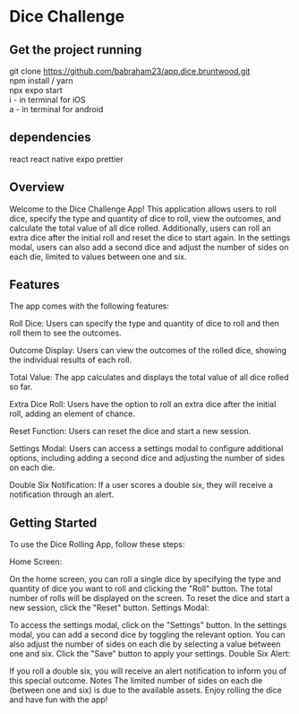 # Dice Challenge

## Get the project running
git clone https://github.com/babraham23/app.dice.bruntwood.git <br>
npm install / yarn <br>
npx expo start <br>
i - in terminal for iOS <br>
a - in terminal for android <br>

## dependencies
react 
react native
expo 
prettier

## Overview
Welcome to the Dice Challenge App! This application allows users to roll dice, specify the type and quantity of dice to roll, view the outcomes, and calculate the total value of all dice rolled. Additionally, users can roll an extra dice after the initial roll and reset the dice to start again. In the settings modal, users can also add a second dice and adjust the number of sides on each die, limited to values between one and six.

## Features
The app comes with the following features:

Roll Dice: Users can specify the type and quantity of dice to roll and then roll them to see the outcomes.

Outcome Display: Users can view the outcomes of the rolled dice, showing the individual results of each roll.

Total Value: The app calculates and displays the total value of all dice rolled so far.

Extra Dice Roll: Users have the option to roll an extra dice after the initial roll, adding an element of chance.

Reset Function: Users can reset the dice and start a new session.

Settings Modal: Users can access a settings modal to configure additional options, including adding a second dice and adjusting the number of sides on each die.

Double Six Notification: If a user scores a double six, they will receive a notification through an alert.

## Getting Started
To use the Dice Rolling App, follow these steps:

Home Screen:

On the home screen, you can roll a single dice by specifying the type and quantity of dice you want to roll and clicking the "Roll" button.
The total number of rolls will be displayed on the screen.
To reset the dice and start a new session, click the "Reset" button.
Settings Modal:

To access the settings modal, click on the "Settings" button.
In the settings modal, you can add a second dice by toggling the relevant option.
You can also adjust the number of sides on each die by selecting a value between one and six.
Click the "Save" button to apply your settings.
Double Six Alert:

If you roll a double six, you will receive an alert notification to inform you of this special outcome.
Notes
The limited number of sides on each die (between one and six) is due to the available assets.
Enjoy rolling the dice and have fun with the app!